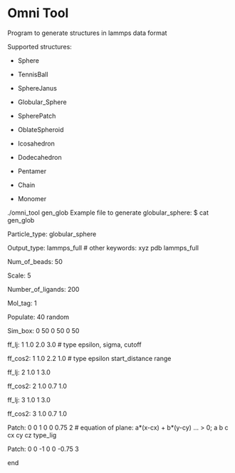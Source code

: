 # Omni Tool

Program to generate structures in lammps data format

Supported structures:

- Sphere
- TennisBall
- SphereJanus
- Globular_Sphere
- SpherePatch
- OblateSpheroid

- Icosahedron
- Dodecahedron
- Pentamer

- Chain
- Monomer


./omni_tool gen_glob
Example file to generate globular_sphere:
$ cat gen_glob

Particle_type: globular_sphere

Output_type: lammps_full # other keywords: xyz pdb lammps_full

Num_of_beads: 50

Scale: 5

Number_of_ligands: 200

Mol_tag: 1

Populate: 40 random

Sim_box: 0 50 0 50 0 50

ff_lj: 1 1.0 2.0 3.0 # type epsilon, sigma, cutoff

ff_cos2: 1 1.0 2.2 1.0 # type epsilon start_distance range

ff_lj: 2 1.0 1 3.0

ff_cos2: 2 1.0 0.7 1.0

ff_lj: 3 1.0 1 3.0

ff_cos2: 3 1.0 0.7 1.0

Patch: 0 0 1 0 0 0.75 2 # equation of plane: a*(x-cx) + b*(y-cy) ... > 0; a b c cx cy cz type_lig

Patch: 0 0 -1 0 0 -0.75 3

end

